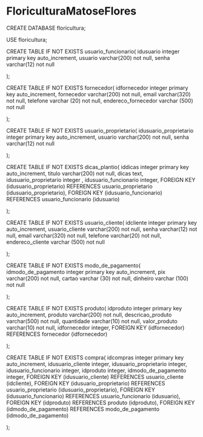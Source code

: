 # FloriculturaMatoseFlores


CREATE DATABASE floricultura;

USE floricultura;



CREATE TABLE IF NOT EXISTS usuario_funcionario(
idusuario integer primary key auto_increment,
usuario varchar(200) not null,
senha varchar(12) not null

);



CREATE TABLE IF NOT EXISTS fornecedor(
idfornecedor integer primary key auto_increment,
fornecedor varchar(200) not null,
email varchar(320) not null,
telefone varchar (20) not null,
endereco_fornecedor varchar (500) not null

);


CREATE TABLE IF NOT EXISTS usuario_proprietario(
idusuario_proprietario integer primary key auto_increment,
usuario varchar(200) not null,
senha varchar(12) not null

);


CREATE TABLE IF NOT EXISTS dicas_plantio(
iddicas integer primary key auto_increment, 
titulo varchar(200) not null,
dicas text,
idusuario_proprietario integer ,
idusuario_funcionario integer,
FOREIGN KEY (idusuario_proprietario) REFERENCES usuario_proprietario (idusuario_proprietario),
FOREIGN KEY (idusuario_funcionario) REFERENCES usuario_funcionario (idusuario)

);


CREATE TABLE IF NOT EXISTS usuario_cliente(
idcliente integer primary key auto_increment,
usuario_cliente varchar(200) not null,
senha varchar(12) not null,
email varchar(320) not null,
telefone varchar(20) not null,
endereco_cliente varchar (500) not null


);



CREATE TABLE IF NOT EXISTS modo_de_pagamento(
idmodo_de_pagamento integer primary key auto_increment,
pix varchar(200) not null,
cartao varchar (30) not null,
dinheiro varchar (100) not null

);

CREATE TABLE IF NOT EXISTS produto(
idproduto integer primary key auto_increment,
produto varchar(200) not null,
descricao_produto varchar(500) not null,
quantidade varchar(10) not null,
valor_produto varchar(10) not null,
idfornecedor integer,
FOREIGN KEY (idfornecedor) REFERENCES fornecedor (idfornecedor)


);



CREATE TABLE IF NOT EXISTS compra(
idcompras integer primary key auto_increment,
idusuario_cliente integer,
idusuario_proprietario integer,
idusuario_funcionario integer,
idproduto integer,
idmodo_de_pagamento integer,
FOREIGN KEY (idusuario_cliente) REFERENCES usuario_cliente (idcliente),
FOREIGN KEY (idusuario_proprietario) REFERENCES usuario_proprietario (idusuario_proprietario),
FOREIGN KEY (idusuario_funcionario) REFERENCES usuario_funcionario (idusuario),
FOREIGN KEY (idproduto) REFERENCES produto (idproduto),
FOREIGN KEY (idmodo_de_pagamento) REFERENCES modo_de_pagamento (idmodo_de_pagamento)

);





